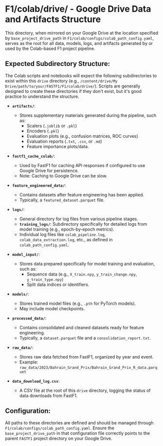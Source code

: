 # F1/colab/drive/ - Google Drive Data and Artifacts Structure

This directory, when mirrored on your Google Drive at the location specified by `base_project_drive_path` in `F1/colab/configs/colab_path_config.yaml`, serves as the root for all data, models, logs, and artifacts generated by or used by the Colab-based F1 project pipeline.

## Expected Subdirectory Structure:

The Colab scripts and notebooks will expect the following subdirectories to exist within this `drive` directory (e.g., `/content/drive/My Drive/path/to/your/FASTF1/F1/colab/drive/`). Scripts are generally designed to create these directories if they don't exist, but it's good practice to understand the structure.

*   **`artifacts/`**:
    *   Stores supplementary materials generated during the pipeline, such as:
        *   Scalers (`.joblib` or `.pkl`)
        *   Encoders (`.pkl`)
        *   Evaluation plots (e.g., confusion matrices, ROC curves)
        *   Evaluation reports (`.txt`, `.csv`, or `.md`)
        *   Feature importance plots/data.

*   **`fastf1_cache_colab/`**:
    *   Used by FastF1 for caching API responses if configured to use Google Drive for persistence.
    *   Note: Caching to Google Drive can be slow.

*   **`feature_engineered_data/`**:
    *   Contains datasets after feature engineering has been applied.
    *   Typically, a `featured_dataset.parquet` file.

*   **`logs/`**:
    *   General directory for log files from various pipeline stages.
    *   **`training_logs/`**: Subdirectory specifically for detailed logs from model training (e.g., epoch-by-epoch metrics).
    *   Individual log files like `colab_pipeline.log`, `colab_data_extraction.log`, etc., as defined in `colab_path_config.yaml`.

*   **`model_input/`**:
    *   Stores data prepared specifically for model training and evaluation, such as:
        *   Sequence data (e.g., `X_train.npy`, `y_train_change.npy`, `y_train_type.npy`)
        *   Split data indices or identifiers.

*   **`models/`**:
    *   Stores trained model files (e.g., `.pth` for PyTorch models).
    *   May include model checkpoints.

*   **`processed_data/`**:
    *   Contains consolidated and cleaned datasets ready for feature engineering.
    *   Typically, a `dataset.parquet` file and a `consolidation_report.txt`.

*   **`raw_data/`**:
    *   Stores raw data fetched from FastF1, organized by year and event.
    *   Example: `raw_data/2023/Bahrain_Grand_Prix/Bahrain_Grand_Prix_R_data.parquet`

*   **`data_download_log.csv`**:
    *   A CSV file at the root of this `drive` directory, logging the status of data downloads from FastF1.

## Configuration:

All paths to these directories are defined and should be managed through `F1/colab/configs/colab_path_config.yaml`. Ensure the `base_project_drive_path` in that configuration file correctly points to the parent `FASTF1` project directory on your Google Drive.
